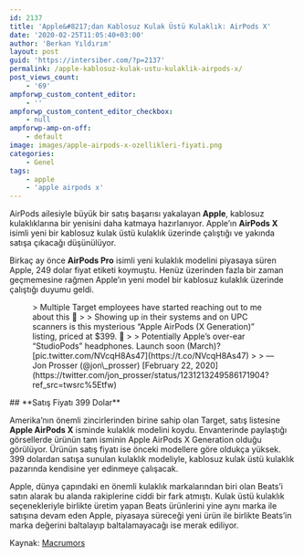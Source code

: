 ```yaml
---
id: 2137
title: 'Apple&#8217;dan Kablosuz Kulak Üstü Kulaklık: AirPods X'
date: '2020-02-25T11:05:40+03:00'
author: 'Berkan Yıldırım'
layout: post
guid: 'https://intersiber.com/?p=2137'
permalink: /apple-kablosuz-kulak-ustu-kulaklik-airpods-x/
post_views_count:
    - '69'
ampforwp_custom_content_editor:
    - ''
ampforwp_custom_content_editor_checkbox:
    - null
ampforwp-amp-on-off:
    - default
image: images/apple-airpods-x-ozellikleri-fiyati.png
categories:
    - Genel
tags:
    - apple
    - 'apple airpods x'
---
```


AirPods ailesiyle büyük bir satış başarısı yakalayan **Apple**, kablosuz kulaklıklarına bir yenisini daha katmaya hazırlanıyor. Apple’ın **AirPods X** isimli yeni bir kablosuz kulak üstü kulaklık üzerinde çalıştığı ve yakında satışa çıkacağı düşünülüyor.

Birkaç ay önce **AirPods Pro** isimli yeni kulaklık modelini piyasaya süren Apple, 249 dolar fiyat etiketi koymuştu. Henüz üzerinden fazla bir zaman geçmemesine rağmen Apple’ın yeni model bir kablosuz kulaklık üzerinde çalıştığı duyumu geldi.

<figure class="wp-block-embed-twitter wp-block-embed is-type-rich is-provider-twitter"><div class="wp-block-embed__wrapper">> Multiple Target employees have started reaching out to me about this 🤔   
>   
> Showing up in their systems and on UPC scanners is this mysterious “Apple AirPods (X Generation)” listing, priced at $399. 👀  
>   
> Potentially Apple’s over-ear “StudioPods” headphones. Launch soon (March)? [pic.twitter.com/NVcqH8As47](https://t.co/NVcqH8As47)
> 
> — Jon Prosser (@jon\_prosser) [February 22, 2020](https://twitter.com/jon_prosser/status/1231213249586171904?ref_src=twsrc%5Etfw)

<script async="" charset="utf-8" src="https://platform.twitter.com/widgets.js"></script></div></figure>## **Satış Fiyatı 399 Dolar**

Amerika’nın önemli zincirlerinden birine sahip olan Target, satış listesine **Apple AirPods X** isminde kulaklık modelini koydu. Envanterinde paylaştığı görsellerde ürünün tam isminin Apple AirPods X Generation olduğu görülüyor. Ürünün satış fiyatı ise önceki modellere göre oldukça yüksek. 399 dolardan satışa sunulan kulaklık modeliyle, kablosuz kulak üstü kulaklık pazarında kendisine yer edinmeye çalışacak.

Apple, dünya çapındaki en önemli kulaklık markalarından biri olan Beats’i satın alarak bu alanda rakiplerine ciddi bir fark atmıştı. Kulak üstü kulaklık seçenekleriyle birlikte üretim yapan Beats ürünlerini yine aynı marka ile satışına devam eden Apple, piyasaya süreceği yeni ürün ile birlikte Beats’in marka değerini baltalayıp baltalamayacağı ise merak ediliyor.

Kaynak: [Macrumors](https://www.macrumors.com/2020/02/22/airpods-x-generation-target/)